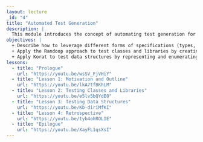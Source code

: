 ```yaml
---
layout: lecture
_id: "4"
title: "Automated Test Generation"
description: |
  This module introduces the concept of automating test generation for units of code. The presented techniques guide test generation by leveraging different kinds of program specifications, such as types, invariants, and pre- and post-conditions. You’ll learn two orthogonal but complementary approaches: Randoop and Korat. Randoop is designed to test classes and libraries while Korat is used to test data structures.
objectives: |
  + Describe how to leverage different forms of specifications (types, invariants, and pre- and post-conditions) to guide test generation.
  + Apply the Randoop approach to test classes and libraries by creating and classifying method sequences.
  + Apply Korat to test data structures by representing and enumerating different shapes and using pre- and post-conditions and invariants for test generation.
lessons:
  - title: "Prologue"
    url: "https://youtu.be/wsSV_FjVHiY"
  - title: "Lesson 1: Motivation and Outline"
    url: "https://youtu.be/lkA7tfBKhLM"
  - title: "Lesson 2: Testing Classes and Libraries"
    url: "https://youtu.be/e5lv5bQYdE0"
  - title: "Lesson 3: Testing Data Structures"
    url: "https://youtu.be/Kb-diriMfKI"
  - title: "Lesson 4: Retrospective"
    url: "https://youtu.be/tyb4ohROLIE"
  - title: "Epilogue"
    url: "https://youtu.be/XayFL1qsXsI"
---
```

